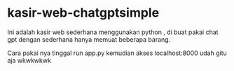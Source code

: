 # kasir-web-chatgptsimple
Ini adalah kasir web sederhana menggunakan python , di buat pakai chat gpt dengan sederhana hanya memuat beberapa barang.

Cara pakai nya tinggal run app.py kemudian akses localhost:8000 udah gitu aja wkwkwkwk

